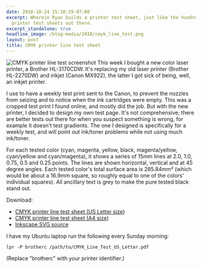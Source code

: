 ```yaml
---
date: 2018-10-24 15:10:29-07:00
excerpt: Wherein Ryan builds a printer test sheet, just like the hundreds of other
  printer test sheets out there.
excerpt_standalone: true
headline_image: /blog-media/2018/cmyk_line_test.png
layout: post
title: CMYK printer line test sheet
---
```

<img src="{{ site.url }}{{ site.baseurl }}/blog-media/2018/cmyk_line_test.png" alt="CMYK printer line test screenshot" class="img-responsive img-rounded img-md pull-right">
This week I bought a new color laser printer, a Brother HL-3170CDW.  It's replacing my old laser printer (Brother HL-2270DW) and inkjet (Canon MX922), the latter I got sick of being, well, an inkjet printer.

I use to have a weekly test print sent to the Canon, to prevent the nozzles from seizing and to notice when the ink cartridges were empty.  This was a cropped test print I found online, and mostly did the job.  But with the new printer, I decided to design my own test page.  It's not comprehensive; there are better tests out there for when you suspect something is wrong, for example it doesn't test gradients.  The one I designed is specifically for a weekly test, and will point out ink/toner problems while not using much ink/toner.

For each tested color (cyan, magenta, yellow, black, magenta/yellow, cyan/yellow and cyan/magenta), it shows a series of 15mm lines at 2.0, 1.0, 0.75, 0.5 and 0.25 points.  The lines are shown horizontal, vertical and at 45 degree angles.  Each tested color's total surface area is 285.84mm² (which would be about a 16.9mm square, so roughly equal to one of the colors' individual squares).  All ancillary text is grey to make the pure tested black stand out.

Download:

 * [CMYK printer line test sheet (US Letter size)](https://www.finnie.org/projects/printer/CMYK_Line_Test_US_Letter.pdf)
 * [CMYK printer line test sheet (A4 size)](https://www.finnie.org/projects/printer/CMYK_Line_Test_A4.pdf)
 * [Inkscape SVG source](https://www.finnie.org/projects/printer/CMYK_Line_Test.svg)

I have my Ubuntu laptop run the following every Sunday morning:
``` shell
lpr -P brotherc /path/to/CMYK_Line_Test_US_Letter.pdf
```
(Replace "brotherc" with your printer identifier.)
